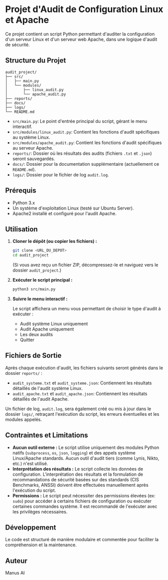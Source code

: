 # Projet d'Audit de Configuration Linux et Apache

Ce projet contient un script Python permettant d'auditer la configuration d'un serveur Linux et d'un serveur web Apache, dans une logique d'audit de sécurité.

## Structure du Projet

```
audit_project/
├── src/
│   ├── main.py
│   └── modules/
│       ├── linux_audit.py
│       └── apache_audit.py
├── reports/
├── docs/
├── logs/
└── README.md
```

- `src/main.py`: Le point d'entrée principal du script, gérant le menu interactif.
- `src/modules/linux_audit.py`: Contient les fonctions d'audit spécifiques au système Linux.
- `src/modules/apache_audit.py`: Contient les fonctions d'audit spécifiques au serveur Apache.
- `reports/`: Dossier où les résultats des audits (fichiers `.txt` et `.json`) seront sauvegardés.
- `docs/`: Dossier pour la documentation supplémentaire (actuellement ce `README.md`).
- `logs/`: Dossier pour le fichier de log `audit.log`.

## Prérequis

- Python 3.x
- Un système d'exploitation Linux (testé sur Ubuntu Server).
- Apache2 installé et configuré pour l'audit Apache.

## Utilisation

1.  **Cloner le dépôt (ou copier les fichiers) :**

    ```bash
    git clone <URL_DU_DEPOT>
    cd audit_project
    ```
    (Si vous avez reçu un fichier ZIP, décompressez-le et naviguez vers le dossier `audit_project`.)

2.  **Exécuter le script principal :**

    ```bash
    python3 src/main.py
    ```

3.  **Suivre le menu interactif :**

    Le script affichera un menu vous permettant de choisir le type d'audit à exécuter :
    -   Audit système Linux uniquement
    -   Audit Apache uniquement
    -   Les deux audits
    -   Quitter

## Fichiers de Sortie

Après chaque exécution d'audit, les fichiers suivants seront générés dans le dossier `reports/` :

-   `audit_systeme.txt` et `audit_systeme.json`: Contiennent les résultats détaillés de l'audit système Linux.
-   `audit_apache.txt` et `audit_apache.json`: Contiennent les résultats détaillés de l'audit Apache.

Un fichier de log, `audit.log`, sera également créé ou mis à jour dans le dossier `logs/`, retraçant l'exécution du script, les erreurs éventuelles et les modules appelés.

## Contraintes et Limitations

-   **Aucun outil externe :** Le script utilise uniquement des modules Python natifs (`subprocess`, `os`, `json`, `logging`) et des appels système Linux/Apache standards. Aucun outil d'audit tiers (comme Lynis, Nikto, etc.) n'est utilisé.
-   **Interprétation des résultats :** Le script collecte les données de configuration. L'interprétation des résultats et la formulation de recommandations de sécurité basées sur des standards (CIS Benchmarks, ANSSI) doivent être effectuées manuellement après l'exécution du script.
-   **Permissions :** Le script peut nécessiter des permissions élevées (ex: `sudo`) pour accéder à certains fichiers de configuration ou exécuter certaines commandes système. Il est recommandé de l'exécuter avec les privilèges nécessaires.

## Développement

Le code est structuré de manière modulaire et commentée pour faciliter la compréhension et la maintenance.

## Auteur

Manus AI


